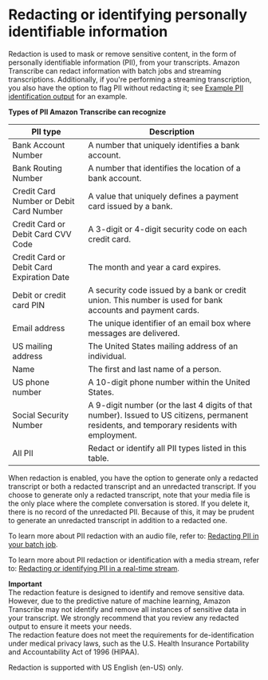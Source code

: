 # Redacting or identifying personally identifiable information<a name="pii-redaction"></a>

Redaction is used to mask or remove sensitive content, in the form of personally identifiable information \(PII\), from your transcripts\. Amazon Transcribe can redact information with batch jobs and streaming transcriptions\. Additionally, if you're performing a streaming transcription, you also have the option to flag PII without redacting it; see [Example PII identification output](pii-redaction-output.md#pii-redaction-output-id) for an example\.


**Types of PII Amazon Transcribe can recognize**  

| PII type | Description | 
| --- | --- | 
| Bank Account Number | A number that uniquely identifies a bank account\. | 
| Bank Routing Number | A number that identifies the location of a bank account\. | 
| Credit Card Number or Debit Card Number | A value that uniquely defines a payment card issued by a bank\. | 
| Credit Card or Debit Card CVV Code |  A 3\-digit or 4\-digit security code on each credit card\. | 
| Credit Card or Debit Card Expiration Date | The month and year a card expires\. | 
|  Debit or credit card PIN  |  A security code issued by a bank or credit union\. This number is used for bank accounts and payment cards\.  | 
| Email address | The unique identifier of an email box where messages are delivered\. | 
| US mailing address | The United States mailing address of an individual\. | 
| Name | The first and last name of a person\. | 
| US phone number | A 10\-digit phone number within the United States\.  | 
| Social Security Number | A 9\-digit number \(or the last 4 digits of that number\)\. Issued to US citizens, permanent residents, and temporary residents with employment\. | 
| All PII | Redact or identify all PII types listed in this table\. | 

When redaction is enabled, you have the option to generate only a redacted transcript or both a redacted transcript and an unredacted transcript\. If you choose to generate only a redacted transcript, note that your media file is the only place where the complete conversation is stored\. If you delete it, there is no record of the unredacted PII\. Because of this, it may be prudent to generate an unredacted transcript in addition to a redacted one\.

To learn more about PII redaction with an audio file, refer to: [Redacting PII in your batch job](pii-redaction-batch.md)\.

To learn more about PII redaction or identification with a media stream, refer to: [Redacting or identifying PII in a real\-time stream](pii-redaction-stream.md)\.

**Important**  
The redaction feature is designed to identify and remove sensitive data\. However, due to the predictive nature of machine learning, Amazon Transcribe may not identify and remove all instances of sensitive data in your transcript\. We strongly recommend that you review any redacted output to ensure it meets your needs\.  
The redaction feature does not meet the requirements for de\-identification under medical privacy laws, such as the U\.S\. Health Insurance Portability and Accountability Act of 1996 \(HIPAA\)\.

Redaction is supported with US English \(en\-US\) only\.